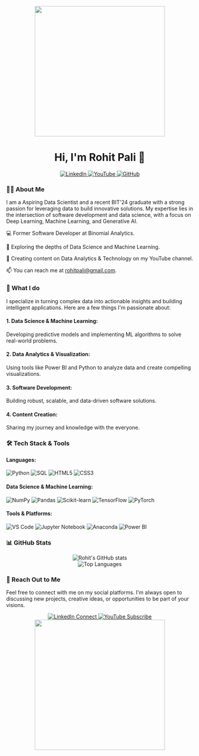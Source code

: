 <div align="center">
<img src="https://media.giphy.com/media/L1R1tvI9svkIWwpYKT/giphy.gif" width="350">
<h1> Hi, I'm Rohit Pali 👋 </h1>
</div>

<div align="center">
<a href="https://www.linkedin.com/in/rohitpalii/">
<img src="https://img.shields.io/badge/LinkedIn-0077B5?style=for-the-badge&logo=linkedin&logoColor=white" alt="LinkedIn">
</a>
<a href="https://www.youtube.com/@rohitpalii08">
<img src="https://img.shields.io/badge/YouTube-FF0000?style=for-the-badge&logo=youtube&logoColor=white" alt="YouTube">
</a>
<a href="https://github.com/rohitpali">
<img src="https://img.shields.io/badge/GitHub-181717?style=for-the-badge&logo=github&logoColor=white" alt="GitHub">
</a>
</div>

<h3> 👨‍💻 About Me </h3>

I am a Aspiring Data Scientist and a recent BIT'24 graduate with a strong passion for leveraging data to build innovative solutions. My expertise lies in the intersection of software development and data science, with a focus on Deep Learning, Machine Learning, and Generative AI.

💻 Former Software Developer at Binomial Analytics.

🧠 Exploring the depths of Data Science and Machine Learning.

🎥 Creating content on Data Analytics & Technology on my YouTube channel.

📫 You can reach me at rohitpali@gmail.com.

<h3> 🚀 What I do </h3>

I specialize in turning complex data into actionable insights and building intelligent applications. Here are a few things I'm passionate about:

<h4>1. Data Science & Machine Learning:</h4> Developing predictive models and implementing ML algorithms to solve real-world problems.
<h4>2. Data Analytics & Visualization:</h4> Using tools like Power BI and Python to analyze data and create compelling visualizations.
<h4>3. Software Development:</h4> Building robust, scalable, and data-driven software solutions.
<h4>4. Content Creation:</h4> Sharing my journey and knowledge with the everyone.

<h3> 🛠️ Tech Stack & Tools </h3>

<h4> Languages:</h4>
<p>
<img src="https://img.shields.io/badge/Python-3670A0?style=for-the-badge&logo=python&logoColor=ffdd54" alt="Python"/>
<img src="https://img.shields.io/badge/SQL-4479A1?style=for-the-badge&logo=postgresql&logoColor=white" alt="SQL"/>
<img src="https://img.shields.io/badge/HTML5-%23E34F26.svg?style=for-the-badge&logo=html5&logoColor=white" alt="HTML5"/>
<img src="https://img.shields.io/badge/CSS3-264de4?style=for-the-badge&logo=css3&logoColor=white" alt="CSS3"/>
</p>

<h4> Data Science & Machine Learning: </h4>
<p>
<img src="https://img.shields.io/badge/NumPy-013243?style=for-the-badge&logo=numpy&logoColor=white" alt="NumPy"/>
<img src="https://img.shields.io/badge/Pandas-150458?style=for-the-badge&logo=pandas&logoColor=white" alt="Pandas"/>
<img src="https://img.shields.io/badge/scikit--learn-F7931E?style=for-the-badge&logo=scikit-learn&logoColor=white" alt="Scikit-learn"/>
<img src="https://img.shields.io/badge/TensorFlow-FF6F00?style=for-the-badge&logo=tensorflow&logoColor=white" alt="TensorFlow"/>
<img src="https://img.shields.io/badge/PyTorch-EE4C2C?style=for-the-badge&logo=pytorch&logoColor=white" alt="PyTorch"/>
</p>

<h4> Tools & Platforms: </h4>
<p>
<img src="https://img.shields.io/badge/VS%20Code-007ACC?style=for-the-badge&logo=visual-studio-code&logoColor=white" alt="VS Code"/>
<img src="https://img.shields.io/badge/Jupyter-F37626?style=for-the-badge&logo=jupyter&logoColor=white" alt="Jupyter Notebook"/>
<img src="https://img.shields.io/badge/Anaconda-44A833?style=for-the-badge&logo=anaconda&logoColor=white" alt="Anaconda"/>
<img src="https://img.shields.io/badge/Power%20BI-F2C811?style=for-the-badge&logo=powerbi&logoColor=black" alt="Power BI"/>

</p>

<h3> 📊 GitHub Stats </h3>

<div align="center">
<img src="https://github-readme-stats.vercel.app/api?username=rohitpali&theme=github_dark&show_icons=true&count_private=true" alt="Rohit's GitHub stats" />
<br/>
<img src="https://github-readme-stats.vercel.app/api/top-langs/?username=rohitpali&theme=github_dark&layout=compact&hide_border=false&include_all_commits=true" alt="Top Languages" />
</div>

<h3> 🤝 Reach Out to Me </h3>

Feel free to connect with me on my social platforms. I'm always open to discussing new projects, creative ideas, or opportunities to be part of your visions.

<div align="center">
<a href="https://www.linkedin.com/in/rohitpalii/">
<img src="https://img.shields.io/badge/LinkedIn-Connect-0077B5?style=for-the-badge&logo=linkedin&logoColor=white" alt="LinkedIn Connect">
</a>
<a href="https://www.youtube.com/@rohitpalii08">
<img src="https://img.shields.io/badge/YouTube-Subscribe-FF0000?style=for-the-badge&logo=youtube&logoColor=white" alt="YouTube Subscribe">
</a>
</div>

<div align="center">
<img src="https://user-images.githubusercontent.com/74038190/229223263-cf2e4b07-2615-4f87-9c38-e37600f8381a.gif" width="350">
</div>
